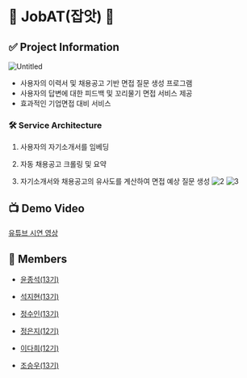 # 🦈 JobAT(잡앗) 🦈

## ✅ Project Information

![Untitled](https://github.com/user-attachments/assets/a65ff4e8-8d7c-4745-b958-8bca845b45d4)


- 사용자의 이력서 및 채용공고 기반 면접 질문 생성 프로그램
- 사용자의 답변에 대한 피드백 및 꼬리물기 면접 서비스 제공
- 효과적인 기업면접 대비 서비스

### 🛠️ Service Architecture

1. 사용자의 자기소개서를 임베딩

2. 자동 채용공고 크롤링 및 요약

3. 자기소개서와 채용공고의 유사도를 계산하여 면접 예상 질문 생성
![2](https://github.com/user-attachments/assets/b4700013-9348-40cf-af08-0ddc05fde3ce)
![3](https://github.com/user-attachments/assets/0a55b283-6ef2-4a54-a817-2224e7478497)

## 📺 Demo Video

[유튜브 시연 영상](https://youtu.be/_OWhFOPmMwI)

## 🤼 Members

- [윤종석(13기)](https://github.com/JJadeYoon)

- [석지현(13기)](https://github.com/Seok-JH)

- [정수인(13기)](https://github.com/SooinJung)

- [정은지(12기)](https://github.com/bbobburi)

- [이다희(12기)](https://github.com/daheeleestudy)

- [조승우(13기)](https://github.com/hang-o)
